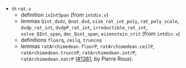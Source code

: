 - in `rat.v`
  + definition `inIntSpan` (from `intdiv.v`)
  + lemmas `Qint_dvdz`, `Qnat_dvd`, `size_rat_int_poly`,
    `rat_poly_scale`, `dvdp_rat_int`, `dvdpP_rat_int`,
    `irreductible_rat_int`, `solve_QInt_span`, `dec_Qint_span`,
    `eisenstein_crit` (from `intdiv.v`)
  + definitions `floorq`, `ceilq`, `truncnq`
  + lemmas `ratArchimedean.floorP`, `ratArchimedean.ceilP`,
    `ratArchimedean.truncnP`, `ratArchimedean.intrP`,
    `ratArchimedean.natrP`
    ([#1381](https://github.com/math-comp/math-comp/pull/1381),
    by Pierre Roux).
